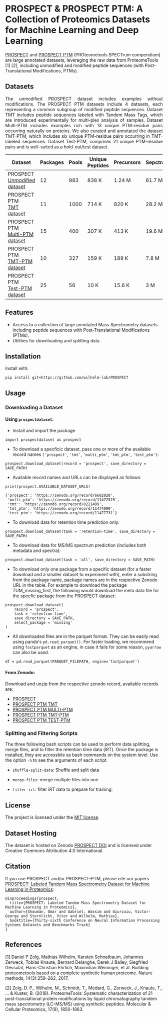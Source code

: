 # PROSPECT & PROSPECT PTM: A Collection of Proteomics Datasets for Machine Learning and Deep Learning

[PROSPECT](https://doi.org/10.5281/zenodo.6602020) and [PROSPECT PTM](https://doi.org/10.5281/zenodo.11472525) (PROteometools SPECTrum compendium) are large annotated datasets, leveraging the raw data from ProteomeTools [1] [2], including unmodified and modified peptide sequences (with Post-Translational Modifications, PTMs).

## Datasets

<p align="justify">
The unmodified PROSPECT dataset includes examples without modifications. The PROSPECT PTM datasets include 4 datasets, each representing a common subgroup of modified peptide sequences. Dataset TMT includes peptide sequences labeled with Tandem Mass Tags, which are introduced experimentally for multi-plex analysis of samples. Dataset Multi-PTM includes examples rich with 13 unique PTM-residue pairs occurring naturally on proteins. We also curated and annotated the dataset TMT-PTM, which includes six unique PTM-residue pairs occurring in TMT-labeled sequences. Dataset Test-PTM, comprises 21 unique PTM-residue pairs and is well-suited as a hold-out/test dataset.
</p>

Dataset | Packages | Pools | Unique Peptides | Precursors | Sepctra | Annotated Peaks | Raw Peaks
--- | --- | --- | --- |--- |--- |--- |---
PROSPECT<br> [Unmodified dataset](https://zenodo.org/record/6602020) | 12 | 983 | 838 K | 1.24 M | 61.7 M | 5.7 B | 24 B
PROSPECT PTM <br> [TMT dataset](https://zenodo.org/record/8221499) | 11 | 1000 | 714 K | 820 K | 28.2 M | 1.8 B | 11.2 B
PROSPECT PTM <br> [Multi-PTM dataset](https://zenodo.org/record/11472525) | 15 | 400 | 307 K | 413 K | 19.6 M | 2 B | 6 B
PROSPECT PTM <br> [TMT-PTM dataset](https://zenodo.org/record/11474099) | 10 | 327 | 159 K | 189 K | 7.8 M | 511 M | 3 B
PROSPECT PTM<br> [Test-PTM dataset](https://zenodo.org/record/11477731) |  25 | 56 | 10 K | 15.6 K | 3 M | 193 M | 732 M

## Features

* Access to a collection of large annotated Mass Spectrometry datasets including peptide sequences with Post-Translational Modifications (PTMs).
* Utilities for downloading and splitting data.

## Installation

Install with:

```
pip install git+https://github.com/wilhelm-lab/PROSPECT
```

## Usage

### Downloading a Dataset

#### Using `prospectdataset`:

- Install and import the package

```
import prospectdataset as prospect
```

- To download a specficic dataset, pass one or more of the available record names `['prospect'`, `'tmt'`, `'multi_ptm'`, `'tmt_ptm'`, `'test_ptm']`:
```
prospect.download_dataset(record = 'prospect', save_directory = SAVE_PATH)
```

- Available record names and URLs can be displayed as follows:
```
print(prospect.AVAILABLE_DATASET_URLS)

{'prospect': 'https://zenodo.org/record/6602020',
 'multi_ptm': 'https://zenodo.org/record/11472525',
 'tmt': 'https://zenodo.org/record/8221499',
 'tmt_ptm': 'https://zenodo.org/record/11474099',
 'test_ptm': 'https://zenodo.org/record/11477731'}
```

- To download data for retention time prediction only:
```
prospect.download_dataset(task = 'retention-time', save_directory = SAVE_PATH)
```

- To download data for MS/MS spectrum prediction (includes both metadata and spectra):
```
prospect.download_dataset(task = 'all', save_directory = SAVE_PATH)
```

- To download only one package from a specific dataset (for a faster download and a smaller dataset to experiment with), enter a substring from the package name, package names are in the respective Zenodo URL in the table. For example to download the package TUM_missing_first, the following would download the meta data file for the specfic package from the PROSPECT dataset:
```
prospect.download_dataset(
    record = 'prospect',
    task = 'retention-time',
    save_directory = SAVE_PATH,
    select_package = 'missing'
)
```

- All downloaded files are in the parquet format. They can be easily read using panda's `pd.read_parquet()`. For faster loading, we recommend using `fastparquet` as an engine, in case it fails for some reason, `pyarrow` can also be used.

```
df = pd.read_parquet(PARQUET_FILEPATH, engine='fastparquet')
```

#### From Zenodo:

Download and unzip from the respective zenodo record, available records are:
- [PROSPECT](https://zenodo.org/record/6602020)
- [PROSPECT PTM TMT](https://zenodo.org/record/8221499)
- [PROSPECT PTM MULTI-PTM](https://zenodo.org/record/11472525)
- [PROSPECT PTM TMT-PTM](https://zenodo.org/record/11474099)
- [PROSPECT PTM TEST-PTM](https://zenodo.org/record/11477731)

### Splitting and Filtering Scripts

The three following bash scripts can be used to perform data splitting, merge files, and to filter the retention time data (iRT). Once the package is installed, they are accessbile as bash commands on the system level. Use the option ```-h``` to see the arguments of each script.

- ```shuffle-split-data```: Shuffle and split data

- ```merge-files```: merge multiple files into one

- ```filter-irt```: filter iRT data to prepare for training.

## License

The project is licensed under the [MIT license](https://github.com/wilhelm-lab/PROSPECT/blob/main/LICENSE).

## Dataset Hosting

The dataset is hosted on Zenodo [PROSPECT DOI](https://doi.org/10.5281/zenodo.6602020) and is licensed under Creative Commons Attribution 4.0 International.

## Citation

If you use PROSPECT and/or PROSPECT-PTM, please cite our papers [PROSPECT: Labeled Tandem Mass Spectrometry Dataset for Machine Learning in Proteomics](https://proceedings.neurips.cc/paper_files/paper/2022/hash/d42db1f74df54cb992b3956eb7f15a6f-Abstract-Datasets_and_Benchmarks.html):

```
@inproceedings{prospect,
  title={PROSPECT: Labeled Tandem Mass Spectrometry Dataset for Machine Learning in Proteomics},
  author={Shouman, Omar and Gabriel, Wassim and Giurcoiu, Victor-George and Sternlicht, Vitor and Wilhelm, Mathias},
  booktitle={Thirty-sixth Conference on Neural Information Processing Systems Datasets and Benchmarks Track}
}
```

## References

[1] Daniel P Zolg, Mathias Wilhelm, Karsten Schnatbaum, Johannes Zerweck, Tobias Knaute, Bernard Delanghe, Derek J Bailey, Siegfried Gessulat, Hans-Christian Ehrlich, Maximilian Weininger, et al. Building proteometools based on a complete synthetic human proteome. Nature methods, 14(3):259–262, 2017.

[2] Zolg, D. P., Wilhelm, M., Schmidt, T., Médard, G., Zerweck, J., Knaute, T., ... & Kuster, B. (2018). ProteomeTools: Systematic characterization of 21 post-translational protein modifications by liquid chromatography tandem mass spectrometry (LC-MS/MS) using synthetic peptides. Molecular & Cellular Proteomics, 17(9), 1850-1863.
